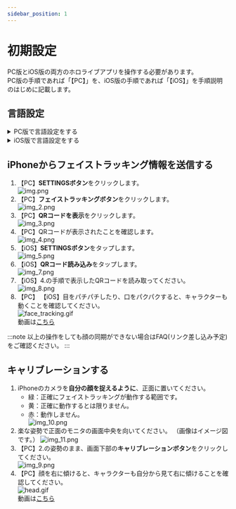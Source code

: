```yaml
---
sidebar_position: 1
---
```

# 初期設定

PC版とiOS版の両方のホロライブアプリを操作する必要があります。  
PC版の手順であれば「【PC】」を、iOS版の手順であれば「【iOS】」を手順説明のはじめに記載します。

## 言語設定

<details>
  <summary>PC版で言語設定をする</summary>

1. 【PC】**SETTINGSボタン**をクリックします。
   ![img.png](img.png)
2. 【PC】**Language**から使用する言語を選択してください。  
   ![img_1.png](img_1.png)

</details>

<details>
  <summary>iOS版で言語設定をする</summary>

1. 【iOS】**SETTINGSボタン**をタップします。  
   ![img_5.png](img_5.png)
2. 【iOS】**Language**から使用する言語を選択してください。  
   ![img_6.png](img_6.png)

</details>

## iPhoneからフェイストラッキング情報を送信する

1. 【PC】**SETTINGSボタン**をクリックします。    
![img.png](img.png)
2. 【PC】**フェイストラッキングボタン**をクリックします。  
![img_2.png](img_2.png)
3. 【PC】**QRコードを表示**をクリックします。  
![img_3.png](img_3.png)
4. 【PC】QRコードが表示されたことを確認します。  
![img_4.png](img_4.png)
5. 【iOS】**SETTINGSボタン**をタップします。  
![img_5.png](img_5.png)
6. 【iOS】**QRコード読み込み**をタップします。  
![img_7.png](img_7.png)
7. 【iOS】4.の手順で表示したQRコードを読み取ってください。  
![img_8.png](img_8.png)
8. 【PC】 【iOS】目をパチパチしたり、口をパクパクすると、キャラクターも動くことを確認してください。  
![face_tracking.gif](/video/face_tracking.gif)  
動画は[こちら](/video/face_tracking.mp4)

:::note
以上の操作をしても顔の同期ができない場合はFAQ(リンク差し込み予定)をご確認ください。
:::

## キャリブレーションする

1. iPhoneのカメラを**自分の顔を捉えるように**、正面に置いてください。
   - 緑：正確にフェイストラッキングが動作する範囲です。
   - 黄：正確に動作するとは限りません。
   - 赤：動作しません。  
![img_10.png](img_10.png)
2. 楽な姿勢で正面のモニタの画面中央を向いてください。
（画像はイメージ図です。）
![img_11.png](img_11.png)
3. 【PC】2.の姿勢のまま、画面下部の**キャリブレーションボタン**をクリックしてください。  
![img_9.png](img_9.png)
4. 【PC】顔を右に傾けると、キャラクターも自分から見て右に傾けることを確認してください。  
![head.gif](/video/head.gif)  
動画は[こちら](/video/head.mp4)